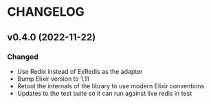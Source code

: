# CHANGELOG

## v0.4.0 (2022-11-22)

### Changed

* Use Redix instead of ExRedis as the adapter
* Bump Elixir version to 1.11
* Retool the internals of the library to use modern Elixir conventions
* Updates to the test suite so it can run against live redis in test